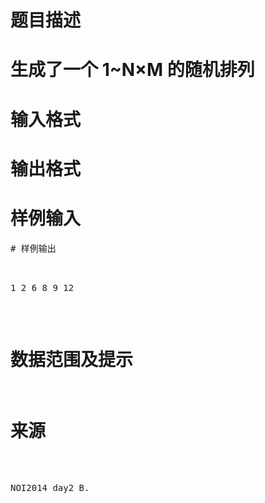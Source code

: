 

# 题目描述



# 生成了一个 1~N×M 的随机排列



# 输入格式



# 输出格式



# 样例输入


<pre>
# 样例输出


<pre>1 2 6 8 9 12</pre>

# 数据范围及提示



# 来源


<p>
NOI2014 day2 B.
</p>

